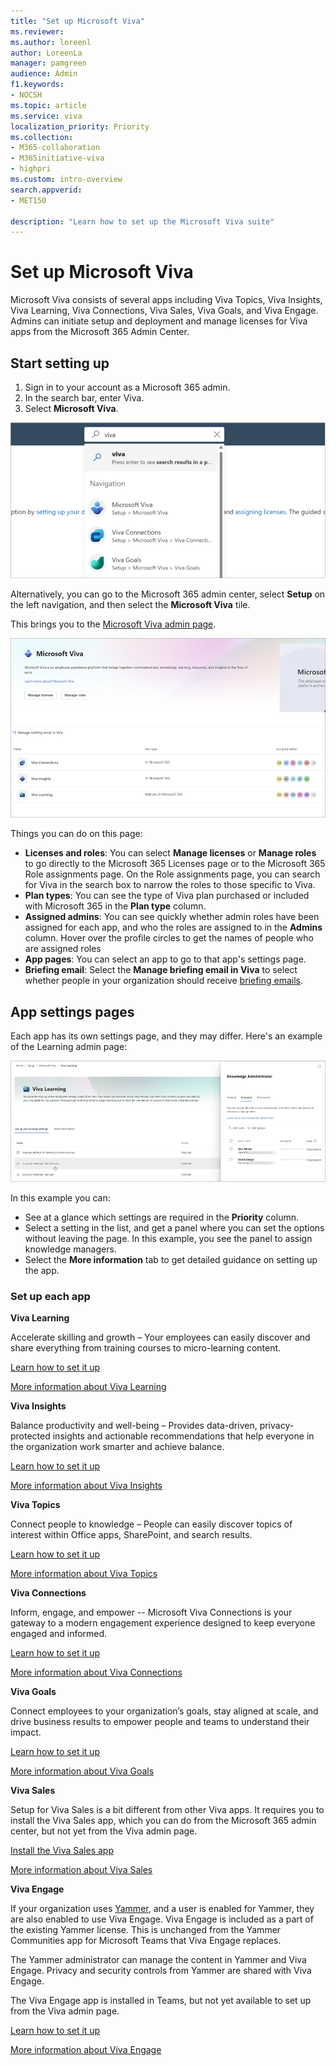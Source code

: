 ```yaml
---
title: "Set up Microsoft Viva"
ms.reviewer: 
ms.author: loreenl
author: LoreenLa
manager: pamgreen
audience: Admin
f1.keywords:
- NOCSH
ms.topic: article
ms.service: viva
localization_priority: Priority
ms.collection:  
- M365-collaboration
- M365initiative-viva
- highpri
ms.custom: intro-overview
search.appverid:
- MET150

description: "Learn how to set up the Microsoft Viva suite"
---
```

# Set up Microsoft Viva

Microsoft Viva consists of several apps including Viva Topics, Viva Insights, Viva Learning, Viva Connections, Viva Sales, Viva Goals, and Viva Engage. Admins can initiate setup and deployment and manage licenses for Viva apps from the Microsoft 365 Admin Center.

## Start setting up

1. Sign in to your account as a Microsoft 365 admin.
2. In the search bar, enter Viva.
3. Select **Microsoft Viva**.

![Search for Viva](media\vivasearchscreenshot.png)

Alternatively, you can go to the Microsoft 365 admin center, select **Setup** on the left navigation, and then select the **Microsoft Viva** tile.


This brings you to the [Microsoft Viva admin page](https://admin.microsoft.com/Adminportal/Home?source=applauncher#/featureexplorer/collections/VivaExperiences).

![Viva admin page](media/viva-new-admin.png)

Things you can do on this page:

- **Licenses and roles**:  You can select **Manage licenses** or **Manage roles** to go directly to the Microsoft 365 Licenses page or to the Microsoft 365 Role assignments page. On the Role assignments page, you can search for Viva in the search box to narrow the roles to those specific to Viva.
- **Plan types**:  You can see the type of Viva plan purchased or included with Microsoft 365 in the **Plan type** column.
- **Assigned admins**:  You can see quickly whether admin roles have been assigned for each app, and who the roles are assigned to in the **Admins** column. Hover over the profile circles to get the names of people who are assigned roles
- **App pages**:  You can select an app to go to that app's settings page.
- **Briefing email**: Select the **Manage briefing email in Viva** to select whether people in your organization should receive [briefing emails](/viva/insights/personal/Briefing/be-overview?WT.mc_id=365AdminCSH_inproduct).

## App settings pages

Each app has its own settings page, and they may differ.  Here's an example of the Learning admin page:

![Viva learn page](media/learn-admin.png)

In this example you can:

- See at a glance which settings are required in the **Priority** column.
- Select a setting in the list, and get a panel where you can set the options without leaving the page. In this example, you see the panel to assign knowledge managers.
- Select the **More information** tab to get detailed guidance on setting up the app.

### Set up each app

**Viva Learning**

Accelerate skilling and growth – Your employees can easily discover and share everything from training courses to micro-learning content.

[Learn how to set it up](/microsoft-365/learning/set-up-teams-admin-center)

[More information about Viva Learning](/microsoft-365/learning)

**Viva Insights**

Balance productivity and well-being – Provides data-driven, privacy-protected insights and actionable recommendations that help everyone in the organization work smarter and achieve balance.

[Learn how to set it up](/viva/insights/advanced/setup-maint/setup-overview)

[More information about Viva Insights](/viva/insights/introduction)

**Viva Topics**

Connect people to knowledge – People can easily discover topics of interest within Office apps, SharePoint, and search results.

[Learn how to set it up](/microsoft-365/knowledge/set-up-topic-experiences)

[More information about Viva Topics](/microsoft-365/knowledge/)

**Viva Connections**

Inform, engage, and empower -- Microsoft Viva Connections is your gateway to a modern engagement experience designed to keep everyone engaged and informed.

[Learn how to set it up](/sharepoint/guide-to-setting-up-viva-connections)

[More information about Viva Connections](/sharepoint/viva-connections-overview)

**Viva Goals**

Connect employees to your organization’s goals, stay aligned at scale, and drive business results to empower people and teams to understand their impact.

[Learn how to set it up](/viva/goals/log-in-create-and-join-organizations)

[More information about Viva Goals](/viva/goals/intro-to-ms-viva-goals)

**Viva Sales**

Setup for Viva Sales is a bit different from other Viva apps. It requires you to install the Viva Sales app, which you can do from the Microsoft 365 admin center, but not yet from the Viva admin page.

[Install the Viva Sales app](/viva/sales/install-viva-sales-individual-add-in-admin-center)

[More information about Viva Sales](h/viva/sales/introduction)

**Viva Engage**

If your organization uses [Yammer](https://learn.microsoft.com/yammer), and a user is enabled for Yammer, they are also enabled to use Viva Engage. Viva Engage is included as a part of the existing Yammer license. This is unchanged from the Yammer Communities app for Microsoft Teams that Viva Engage replaces.

The Yammer administrator can manage the content in Yammer and Viva Engage. Privacy and security controls from Yammer are shared with Viva Engage.

The Viva Engage app is installed in Teams, but not yet available to set up from the Viva admin page.

[Learn how to set it up](/viva/engage/setup)

[More information about Viva Engage](/viva/engage/overview)
